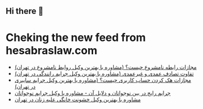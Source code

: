 ## Hi there 👋


# Cheking the new feed from hesabraslaw.com
<!-- BLOG-POST-LIST:START -->
- [مجازات رابطه نامشروع چیست؟ &lpar;مشاوره با بهترین وکیل روابط نامشروع در تهران&rpar;](https://hesabraslaw.com/blog/%D8%B1%D8%A7%D8%A8%D8%B7%D9%87-%D9%86%D8%A7%D9%85%D8%B4%D8%B1%D9%88%D8%B9-%DA%86%DB%8C%D8%B3%D8%AA-%D9%85%D8%B4%D8%A7%D9%88%D8%B1%D9%87-%D8%A8%D8%A7-%D8%A8%D9%87%D8%AA%D8%B1%DB%8C%D9%86-%D9%88%DA%A9%DB%8C%D9%84-%D8%B1%D9%88%D8%A7%D8%A8%D8%B7-%D9%86%D8%A7%D9%85%D8%B4%D8%B1%D9%88%D8%B9-%D8%AF%D8%B1-%D8%AA%D9%87%D8%B1%D8%A7%D9%86/)
- [تفاوت تصادف عمدی و غیرعمدی  &lpar;مشاوره با بهترین وکیل جرایم رانندگی در تهران&rpar;](https://hesabraslaw.com/blog/%D8%AA%D9%81%D8%A7%D9%88%D8%AA-%D8%AA%D8%B5%D8%A7%D8%AF%D9%81-%D8%B9%D9%85%D8%AF%DB%8C-%D9%88-%D8%BA%DB%8C%D8%B1%D8%B9%D9%85%D8%AF%DB%8C-%D8%AF%D8%B1-%D9%82%D8%A7%D9%86%D9%88%D9%86-%DA%86%DB%8C%D8%B3%D8%AA/)
- [مجازات هک کردن حساب کاربری چیست؟ &lpar;مشاوره با بهترین وکیل جرایم سایبری در تهران&rpar;](https://hesabraslaw.com/blog/%D9%85%D8%AC%D8%A7%D8%B2%D8%A7%D8%AA-%D9%87%DA%A9-%DA%A9%D8%B1%D8%AF%D9%86-%D8%AD%D8%B3%D8%A7%D8%A8-%DA%A9%D8%A7%D8%B1%D8%A8%D8%B1%DB%8C-%DA%86%DB%8C%D8%B3%D8%AA-%D9%85%D8%B4%D8%A7%D9%88%D8%B1%D9%87-%D8%A8%D8%A7-%D9%88%DA%A9%DB%8C%D9%84-%D8%AC%D8%B1%D8%A7%DB%8C%D9%85-%D8%B3%D8%A7%DB%8C%D8%A8%D8%B1%DB%8C/)
- [جرایم رایج در بین نوجوانان و دلایل آن - مشاوره با وکیل جرایم نوجوانان](https://hesabraslaw.com/blog/%D8%AC%D8%B1%D8%A7%DB%8C%D9%85-%D8%B1%D8%A7%DB%8C%D8%AC-%D8%AF%D8%B1-%D8%A8%DB%8C%D9%86-%D9%86%D9%88%D8%AC%D9%88%D8%A7%D9%86%D8%A7%D9%86-%D9%88-%D8%AF%D9%84%D8%A7%DB%8C%D9%84-%D8%A2%D9%86-%D9%85%D8%B4%D8%A7%D9%88%D8%B1%D9%87-%D8%A8%D8%A7-%D9%88%DA%A9%DB%8C%D9%84-%D8%AC%D8%B1%D8%A7%DB%8C%D9%85-%D9%86%D9%88%D8%AC%D9%88%D8%A7%D9%86%D8%A7%D9%86/)
- [مشاوره با بهترین وکیل خشونت خانگی علیه زنان در تهران](https://hesabraslaw.com/blog/%D9%85%D8%B4%D8%A7%D9%88%D8%B1%D9%87-%D8%A8%D8%A7-%D8%A8%D9%87%D8%AA%D8%B1%DB%8C%D9%86-%D9%88%DA%A9%DB%8C%D9%84-%D8%AE%D8%B4%D9%88%D9%86%D8%AA-%D8%AE%D8%A7%D9%86%DA%AF%DB%8C-%D8%B9%D9%84%DB%8C%D9%87-%D8%B2%D9%86%D8%A7%D9%86-%D8%AF%D8%B1-%D8%AA%D9%87%D8%B1%D8%A7%D9%86/)
<!-- BLOG-POST-LIST:END -->

<!--
**hessabras/hessabras** is a ✨ _special_ ✨ repository because its `README.md` (this file) appears on your GitHub profile.

Here are some ideas to get you started:

- 🔭 I’m currently working on ...
- 🌱 I’m currently learning ...
- 👯 I’m looking to collaborate on ...
- 🤔 I’m looking for help with ...
- 💬 Ask me about ...
- 📫 How to reach me: ...
- 😄 Pronouns: ...
- ⚡ Fun fact: ...
-->
